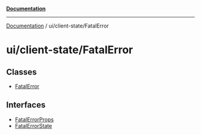 [**Documentation**](../../../index.md)

***

[Documentation](../../../index.md) / ui/client-state/FatalError

# ui/client-state/FatalError

## Classes

- [FatalError](classes/FatalError.md)

## Interfaces

- [FatalErrorProps](interfaces/FatalErrorProps.md)
- [FatalErrorState](interfaces/FatalErrorState.md)

